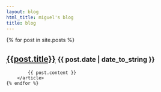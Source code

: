 ```yaml
---
layout: blog
html_title: miguel's blog
title: blog
---
```


<div id="posts">
    {% for post in site.posts %}
        <article class="post">
            <h1 class="post-title">
            <a href="{{ post.url }}">{{post.title}}</a>
            <small><time datetime="{{ post.date | date_to_xmlschema }}" class="post-date">{{ post.date | date_to_string }}</time></small>
            </h1>

            {{ post.content }}
        </article>
    {% endfor %}
</div>


